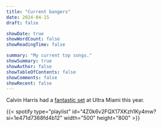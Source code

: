 ```yaml
---
title: "Current bangers"
date: 2024-04-15
draft: false

showDate: true
showWordCount: false
showReadingTime: false

summary: "My current top songs."
showSummary: true
showAuthor: false
showTableOfContents: false
showComments: false
showRecent: false
---
```

Calvin Harris had a [fantastic set](https://www.youtube.com/watch?v=PxXAdY8G3G0) at Ultra Miami this year.

<!-- playlist-->{{< spotify type="playlist" id="4Z0k6v2FQX17XKzh1Ky4mw?si=1e471d7368fd4b12" width="500" height="800" >}}

